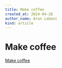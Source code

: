 ```yaml
---
title: Make coffee
created_at: 2024-04-28
author_name: Aron Lebani
kind: article
---
```

# Make coffee

[Make coffee](/make-coffee)
